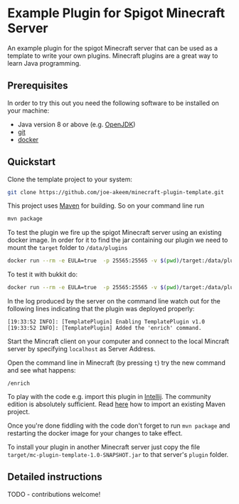# Example Plugin for Spigot Minecraft Server

An example plugin for the spigot Minecraft server that can be used as a template to write your own plugins.
Minecraft plugins are a great way to learn Java programming.

## Prerequisites

In order to try this out you need the following software to be installed on your machine:

* Java version 8 or above (e.g. [OpenJDK](https://openjdk.java.net/install/))
* [git](https://git-scm.com/book/en/v2/Getting-Started-Installing-Git)
* [docker](https://docs.docker.com/v17.09/engine/installation/)

## Quickstart

Clone the template project to your system:
````bash
git clone https://github.com/joe-akeem/minecraft-plugin-template.git
````

This project uses [Maven](https://maven.apache.org/) for building. So on your command line run

````bash
mvn package
```` 

To test the plugin we fire up the spigot Minecraft server using an existing docker image.
In order for it to find the jar containing our plugin we need to mount the `target` folder to `/data/plugins`

````bash
docker run --rm -e EULA=true  -p 25565:25565 -v $(pwd)/target:/data/plugins cmunroe/spigot:1.16.4 
````

To test it with bukkit do:

````bash
docker run --rm -e EULA=true  -p 25565:25565 -v $(pwd)/target:/data/plugins cmunroe/bukkit:1.16.4
````

In the log produced by the server on the command line watch out for the following lines indicating that the plugin
was deployed properly:

```
[19:33:52 INFO]: [TemplatePlugin] Enabling TemplatePlugin v1.0
[19:33:52 INFO]: [TemplatePlugin] Added the 'enrich' command.
``` 

Start the Mincraft client on your computer and connect to the local Mincraft server by specifying `localhost` as Server Address.

Open the command line in Minecraft (by pressing `t`) try the new command and see what happens:
```
/enrich
````

To play with the code e.g. import this plugin in [Intellij](https://www.jetbrains.com/de-de/idea/download/). The
community edition is absolutely sufficient. Read [here](https://www.jetbrains.com/help/idea/maven-support.html) how to
import an existing Maven project.

Once you're done fiddling with the code don't forget to run `mvn package` and restarting the docker image for
your changes to take effect.

To install your plugin in another Minecraft server just copy the file `target/mc-plugin-template-1.0-SNAPSHOT.jar` to
that server's `plugin` folder. 

## Detailed instructions

TODO - contributions welcome! 